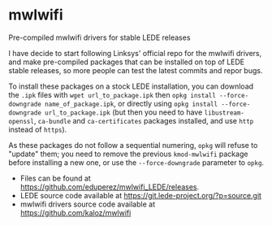 # mwlwifi
Pre-compiled mwlwifi drivers for stable LEDE releases

I have decide to start following Linksys' official repo for the mwlwifi drivers, and make pre-compiled packages that can be installed on top of LEDE stable releases, so more people can test the latest commits and repor bugs.

To install these packages on a stock LEDE installation, you can download the `.ipk` files with `wget url_to_package.ipk` then `opkg install --force-downgrade name_of_package.ipk`, or directly using `opkg install --force-downgrade url_to_package.ipk` (but then you need to have `libustream-openssl`, `ca-bundle` and `ca-certificates` packages installed, and use `http` instead of `https`).

As these packages do not follow a sequential numering, `opkg` will refuse to "update" them; you need to remove the previous `kmod-mwlwifi` package before installing a new one, or use the `--force-downgrade` parameter to `opkg`.

* Files can be found at https://github.com/eduperez/mwlwifi_LEDE/releases.
* LEDE source code available at https://git.lede-project.org/?p=source.git
* mwlwifi drivers source code available at https://github.com/kaloz/mwlwifi
